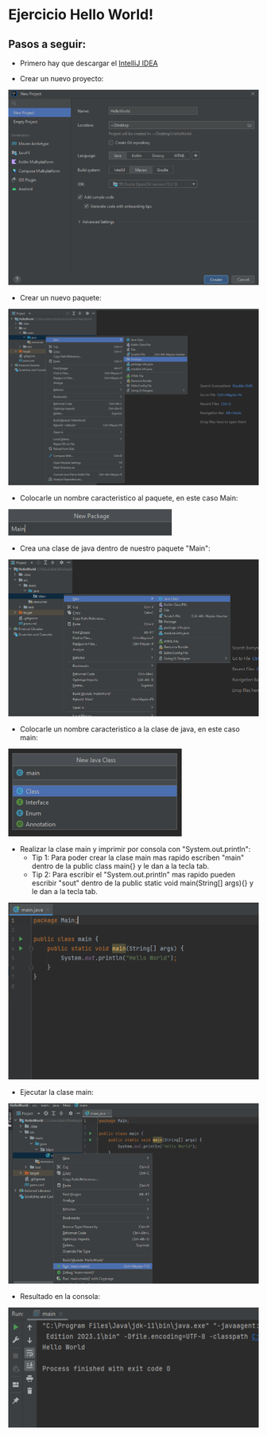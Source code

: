 # Ejercicio Hello World!


## Pasos a seguir: 

- Primero hay que descargar el [IntelliJ IDEA](https://www.jetbrains.com/es-es/idea/download/?section=windows)

- Crear un nuevo proyecto: 

![img_1.png](img1.png)

- Crear un nuevo paquete:

![img_2.png](img2.png)

- Colocarle un nombre caracteristico al paquete, en este caso Main:

![img_3.png](img3.png)

- Crea una clase de java dentro de nuestro paquete "Main":

![img_4.png](img4.png)

- Colocarle un nombre caracteristico a la clase de java, en este caso main: 

![img_5.png](img5.png)

- Realizar la clase main y imprimir por consola con "System.out.println": 
    - Tip 1: Para poder crear la clase main mas rapido escriben "main" dentro de la public class main{} y le dan a la tecla tab.
    - Tip 2: Para escribir el "System.out.println" mas rapido pueden escribir "sout" dentro de la public static void main(String[] args){} y le dan a la tecla tab.

![img_6.png](img6.png)

- Ejecutar la clase main:

![img_7.png](img7.png)

- Resultado en la consola:

![img_8.png](img8.png)

